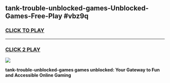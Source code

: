 
## tank-trouble-unblocked-games-Unblocked-Games-Free-Play #vbz9q
<h3>
<a href="https://us.freeplayer.one?title=tank-trouble-unblocked-games&ref=9M">CLICK TO PLAY</a></h3>
<hr>

<h3>
<a href="https://us.freeplayer.one?title=tank-trouble-unblocked-games&ref=9M">CLICK 2 PLAY</a>
  
</h3>

<a href="https://us.freeplayer.one?title=tank-trouble-unblocked-games&ref=9M"><img src="https://clearcache.store/games.png"></a>


**tank-trouble-unblocked-games games unblocked: Your Gateway to Fun and Accessible Online Gaming**
